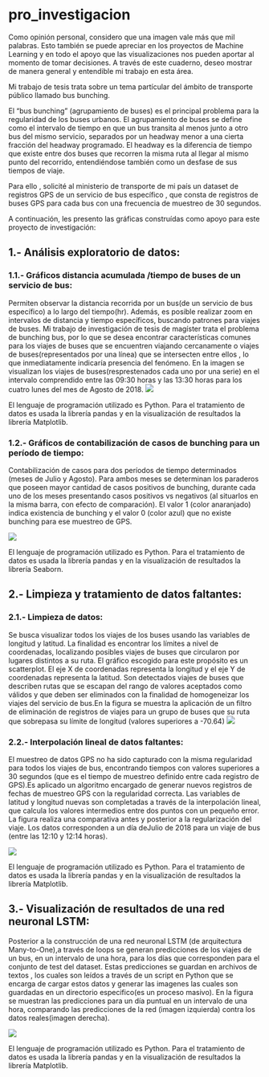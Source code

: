 # pro_investigacion

Como opinión personal, considero que una imagen vale más que mil palabras. Esto también se puede apreciar en los proyectos de Machine Learning y en todo el apoyo que las visualizaciones nos pueden aportar al momento de tomar decisiones. A través de este cuaderno, deseo mostrar de manera general y entendible mi trabajo en esta área. 

Mi trabajo de tesis trata sobre un tema partícular del ámbito de transporte público llamado bus bunching. 

El “bus bunching” (agrupamiento de buses) es el principal problema para la regularidad de los buses urbanos. El agrupamiento de buses se define como el intervalo de tiempo en que un bus transita al menos junto a otro bus del mismo servicio, separados por un headway menor a una cierta fracción del headway programado. El headway es la diferencia de tiempo que existe entre dos buses que recorren la misma ruta al llegar al mismo punto del recorrido, entendiéndose también como un desfase de sus tiempos de viaje.

Para ello , solicité al ministerio de transporte de mi país un dataset de registros GPS de un servicio de bus específico , que consta de registros de buses GPS para cada bus con una frecuencia de muestreo de 30 segundos.

A continuación, les presento las gráficas construídas como apoyo para este proyecto de investigación:

## 1.- Análisis exploratorio de datos:
### 1.1.- Gráficos distancia acumulada /tiempo de buses de un servicio de bus:
Permiten observar la distancia recorrida por un bus(de un servicio de bus específico) a lo largo del tiempo(hr). Además, es posible realizar zoom en intervalos de distancia y tiempo específicos, buscando patrones para viajes de buses. Mi trabajo de investigación de tesis de magíster trata el problema de bunching bus, por lo que se desea encontrar características comunes para los viajes de buses que se encuentren viajando cercanamente o viajes de buses(representados por una línea) que se intersecten entre ellos , lo que inmediatamente indicaría presencia del fenómeno. En la imagen se visualizan los viajes de buses(resprestenados cada uno por una serie) en el intervalo comprendido entre las 09:30 horas y las 13:30 horas para los cuatro lunes del mes de Agosto de 2018.
![](https://github.com/fcabrerag/pro_investigacion/blob/main/imagenes/fig_4.1_2.png)

El lenguaje de programación utilizado es Python. Para el tratamiento de datos es usada la librería pandas y en la visualización de resultados la librería Matplotlib.

### 1.2.- Gráficos de contabilización de casos de bunching para un período de tiempo:
Contabilización de casos para dos períodos de tiempo determinados (meses de Julio y Agosto). Para ambos meses se determinan los paraderos que poseen mayor cantidad de casos positivos de bunching, durante cada uno de los meses presentando casos positivos vs negativos (al situarlos en la misma barra, con efecto de comparación). El valor 1 (color anaranjado) indica existencia de bunching y el valor 0 (color azul) que no existe bunching para ese muestreo de GPS.

![](https://github.com/fcabrerag/pro_investigacion/blob/main/imagenes/fig_3.3.png)

El lenguaje de programación utilizado es Python. Para el tratamiento de datos es usada la librería pandas y en la visualización de resultados la librería Seaborn.

## 2.- Limpieza y tratamiento de datos faltantes:
### 2.1.- Limpieza de datos:
Se busca visualizar todos los viajes de los buses usando las variables de longitud y latitud. La finalidad es encontrar los límites a nivel de coordenadas, localizando posibles viajes de buses que circularon por lugares distintos a su ruta. El gráfico escogido para este propósito es un
scatterplot. El eje X de coordenadas representa la longitud y el eje Y de coordenadas representa la latitud. Son detectados viajes de buses que describen rutas que se escapan del rango de valores aceptados como válidos y que deben ser eliminados con la finalidad de homogeneizar los viajes del servicio de bus.En la figura se muestra la aplicación de un filtro de eliminación de registros de viajes para un grupo de buses que su ruta que sobrepasa su límite de longitud (valores superiores a -70.64)
![](https://github.com/fcabrerag/pro_investigacion/blob/main/imagenes/filtro_datos.png)


### 2.2.- Interpolación lineal de datos faltantes:
El muestreo de datos GPS no ha sido capturado con la misma regularidad para todos los viajes de bus, encontrando tiempos con valores superiores a 30 segundos (que es el tiempo de muestreo definido entre cada registro de GPS).Es aplicado un algoritmo encargado de generar nuevos registros de fechas de muestreo GPS con la regularidad correcta. Las variables de latitud y longitud nuevas son completadas a través de la interpolación lineal, que calcula los valores intermedios entre dos puntos con un pequeño error. La figura realiza una comparativa antes y posterior a la regularización del viaje. Los datos corresponden a un día deJulio de 2018 para un viaje de bus (entre las 12:10 y 12:14 horas).

![](https://github.com/fcabrerag/pro_investigacion/blob/main/imagenes/fig_3.2.png)

El lenguaje de programación utilizado es Python. Para el tratamiento de datos es usada la librería pandas y en la visualización de resultados la librería Matplotlib.

## 3.- Visualización de resultados de una red neuronal LSTM:
Posterior a la construcción de una red neuronal LSTM (de arquitectura Many-to-One),a través de loops se generan predicciones de los viajes de un bus, en un intervalo de una hora, para los días que corresponden para el conjunto de test del dataset. Estas predicciones se guardan en archivos de textos , los cuales son leídos a través de un script en Python que se encarga de cargar estos datos y generar las imagenes las cuales son guardadas en un directorio especifico(es un proceso masivo). En la figura se muestran las predicciones para un día puntual en un intervalo de una hora, comparando las predicciones de la red (imagen izquierda) contra los datos reales(imagen derecha).

![](https://github.com/fcabrerag/pro_investigacion/blob/main/imagenes/resultados_red_mo.png)

El lenguaje de programación utilizado es Python. Para el tratamiento de datos es usada la librería pandas y en la visualización de resultados la librería Matplotlib.




